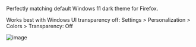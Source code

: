 Perfectly matching default Windows 11 dark theme for Firefox.

Works best with Windows UI transparency off:
Settings > Personalization > Colors > Transparency: Off

![image](https://github.com/gsture/firefox_fluent/assets/31156691/a1fb300e-5ccc-450c-a648-d5d64c305f36)

